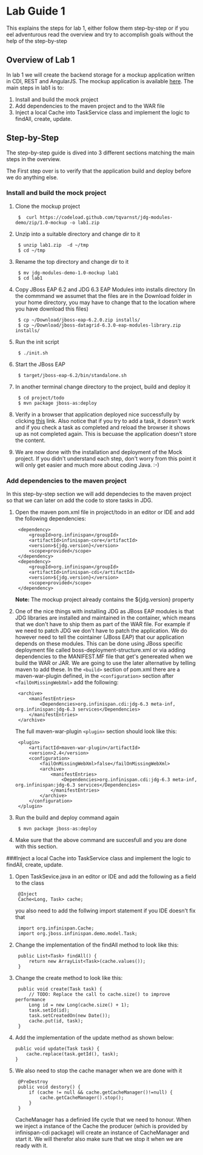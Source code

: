 # Lab Guide 1
This explains the steps for lab 1, either follow them step-by-step or if you eel adventurous read the overview and try to accomplish goals without the help of the step-by-step

## Overview of Lab 1
In lab 1 we will create the backend storage for a mockup application written in CDI, REST and AngularJS. The mockup application is available [here](https://github.com/tqvarnst/jdg-modules-demo/tree/1.0-mockup). The main steps in lab1 is to:

1. Install and build the mock project
2. Add dependencies to the maven project and to the WAR file
3. Inject a local Cache into TaskService class and implement the logic to findAll, create, update. 


## Step-by-Step
The step-by-step guide is dived into 3 different sections matching the main steps in the overview.

The First step over is to verify that the application build and deploy before we do anything else.

### Install and build the mock project

1. Clone the mockup project

        $  curl https://codeload.github.com/tqvarnst/jdg-modules-demo/zip/1.0-mockup -o lab1.zip

2. Unzip into a suitable directory and change dir to it
        
        $ unzip lab1.zip  -d ~/tmp
        $ cd ~/tmp
       
3. Rename the top directory and change dir to it
        
        $ mv jdg-modules-demo-1.0-mockup lab1
        $ cd lab1
     
4. Copy JBoss EAP 6.2 and JDG 6.3 EAP Modules into installs directory (In the commmand we assumet that the files are in the Download folder in your home directory, you may have to change that to the location where you have download this files)

		$ cp ~/Download/jboss-eap-6.2.0.zip installs/
		$ cp ~/Download/jboss-datagrid-6.3.0-eap-modules-library.zip installs/
		
5. Run the init script

        $ ./init.sh
        
6. Start the JBoss EAP

		$ target/jboss-eap-6.2/bin/standalone.sh
		
7. In another terminal change directory to the project, build and deploy it

        $ cd project/todo
        $ mvn package jboss-as:deploy
8. Verify in a browser that application deployed nice successfully by clicking [this](http://localhost:8080/todo) link. Also notice that if you try to add a task, it doesn't work and if you check a task as completed and reload the browser it shows up as not completed again. This is becuase the application doesn't store the content. 


9. We are now done with the installation and deployment of the Mock project. If you didn't understand each step, don't worry from this point it will only get easier and much more about coding Java. :-) 


### Add dependencies to the maven project
In this step-by-step section we will add dependecies to the maven project so that we can later on add the code to store tasks in JDG. 

1. Open the maven pom.xml file in project/todo in an editor or IDE and add the following dependencies:

		<dependency>
			<groupId>org.infinispan</groupId>
			<artifactId>infinispan-core</artifactId>
			<version>${jdg.version}</version>
			<scope>provided</scope>
		</dependency>
		<dependency>
			<groupId>org.infinispan</groupId>
			<artifactId>infinispan-cdi</artifactId>
			<version>${jdg.version}</version>
			<scope>provided</scope>
		</dependency>
		
	**Note:** The mockup project already contains the ${jdg.version} property

2. One of the nice things with installing JDG as JBoss EAP modules is that JDG libraries are installed and maintained in the container, which means that we don't have to ship them as part of the WAR file. For example if we need to patch JDG we don't have to patch the application. We do however need to tell the cointainer (JBoss EAP) that our application depends on these modules. This can be done using JBoss specific deployment file called boss-deployment-structure.xml or via adding dependencies to the MANIFEST.MF file that get's genereated when we build the WAR or JAR. We are going to use the later alternative by telling maven to add these. In the ```<build>``` section of pom.xml there are a maven-war-plugin defined, in the ```<configuration>``` section after ```<failOnMissingWebXml>``` add the following:

        <archive>
			<manifestEntries>
				<Dependencies>org.infinispan.cdi:jdg-6.3 meta-inf, org.infinispan:jdg-6.3 services</Dependencies>
			</manifestEntries>
		</archive>

	The full maven-war-plugin ```<plugin>``` section should look like this:

		<plugin>
			<artifactId>maven-war-plugin</artifactId>
			<version>2.4</version>
			<configuration>
				<failOnMissingWebXml>false</failOnMissingWebXml>
				<archive>
					<manifestEntries>
						<Dependencies>org.infinispan.cdi:jdg-6.3 meta-inf, org.infinispan:jdg-6.3 services</Dependencies>
					</manifestEntries>
				</archive>
			</configuration>
		</plugin>

3. Run the build and deploy command again

		$ mvn package jboss-as:deploy
		
4. Make sure that the above command are succesfull and you are done with this section.

###Inject a local Cache into TaskService class and implement the logic to findAll, create, update. 

1. Open TaskSevice.java in an editor or IDE and add the following as a field 
to the class

		@Inject
		Cache<Long, Task> cache;
		
	you also need to add the follwing import statement if you IDE doesn't fix that
	
		import org.infinispan.Cache;
		import org.jboss.infinispan.demo.model.Task;
		
2. Change the implementation of the findAll method to look like this:

		public List<Task> findAll() {
			return new ArrayList<Task>(cache.values());
		}
		
3. Change the create method to look like this:

		public void create(Task task) {
			// TODO: Replace the call to cache.size() to improve performance
			Long id = new Long(cache.size() + 1);
			task.setId(id);
			task.setCreatedOn(new Date());
			cache.put(id, task);
		}

4.	Add the implementation of the update method as shown below:

		public void update(Task task) {
			cache.replace(task.getId(), task);
		}

5. We also need to stop the cache manager when we are done with it
		
		@PreDestroy
		public void destory() {
			if (cache != null && cache.getCacheManager()!=null) {
				cache.getCacheManager().stop();
			}
		}

	CacheManager has a definied life cycle that we need to honour. When we inject a instance of the Cache the producer (which is provided by infinispan-cdi package) will create an instance of CacheManager and start it. We will therefor also make sure that we stop it when we are ready with it.

	

         
        
		
